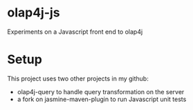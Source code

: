 olap4j-js
=========

Experiments on a Javascript front end to olap4j

Setup
=====

This project uses two other projects in my github:

 - olap4j-query to handle query transformation on the server
 - a fork on jasmine-maven-plugin to run Javascript unit tests

